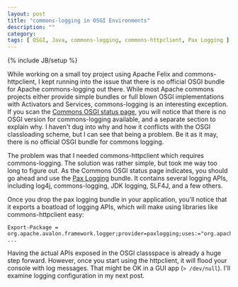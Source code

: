 ```yaml
---
layout: post
title: "commons-logging in OSGI Environments"
description: ""
category: 
tags: [ OSGI, Java, commons-logging, commons-httpclient, Pax Logging ]
---
```

{% include JB/setup %}

While working on a small toy project using Apache Felix and commons-httpclient, I kept running into the issue that there is no official OSGI bundle for Apache commons-logging out there. While most Apache commons projects either provide simple bundles or full blown OSGI implementations with Activators and Services, commons-logging is an interesting exception. If you scan the [Commons OSGI status page][apache-commons-osgi], you will notice that there is no OSGI version for commons-logging available, and a separate section to explain why. I haven't dug into why and how it conflicts with the OSGI classloading scheme, but I can see that being a problem. Be it as it may, there is no official OSGI bundle for commons logging. 

The problem was that I needed commons-httpclient which requires commons-logging. The solution was rather simple, but took me way too long to figure out. As the Commons OSGI status page indicates, you should go ahead and use the [Pax Logging][pax-logging] bundle. It contains several logging APIs, including log4j, commons-logging, JDK logging, SLF4J, and a few others. 


Once you drop the pax logging bundle in your application, you'll notice that it exports a boatload of logging APIs, which will make using libraries like commons-httpclient easy:


	Export-Package = org.apache.avalon.framework.logger;provider=paxlogging;uses:="org.apache.log";version="4.3",org.apache.commons.logging;provider=paxlogging;uses:="org.ops4j.pax.logging,org.osgi.framework";version="1.1.1", ...

Having the actual APIs exposed in the OSGI classspace is already a huge step forward. However, once you start using the httpclient, it will flood your console with log messages. That might be OK in a GUI app (``> /dev/null``). I'll examine logging configuration in my next post. 


[apache-commons-osgi]: http://wiki.apache.org/commons/CommonsOsgi
[pax-logging]: http://team.ops4j.org/wiki/display/paxlogging/Pax+Logging 

